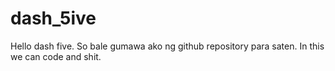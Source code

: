 # dash_5ive
Hello dash five. So bale gumawa ako ng github repository para saten. In this we can code and shit. 
